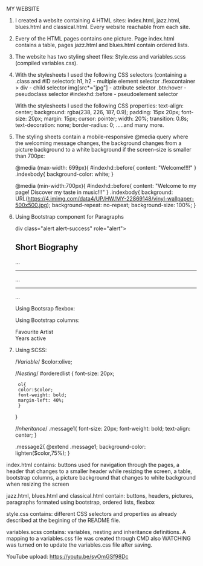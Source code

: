 MY WEBSITE

1. I created a website containing 4 HTML sites: index.html, jazz.html, blues.html and classical.html.
    Every website reachable from each site.

2. Every of the HTML pages contains one picture. Page index.html contains a table, pages jazz.html and blues.html contain ordered lists.

3. The website has two styling sheet files: Style.css and variables.scss (compiled variables.css).

4. With the stylesheets I used the following CSS selectors (containing a .class and #ID selector):
    h1, h2 - multiple element selector
    .flexcontainer > div  - child selector
    img[src*="jpg"] - attribute selector
    .btn:hover - pseudoclass selector
    #indexhd::before - pseudoelement selector

    With the stylesheets I used the following CSS properties:
    text-align: center;
    background: rgba(238, 226, 187, 0.9);
    padding: 15px 20px;
    font-size: 20px;
    margin: 15px;
    cursor: pointer;
    width: 20%;
    transition: 0.8s;
    text-decoration: none;
    border-radius: 0;
    .....and many more.

5. The styling sheets contain a mobile-responsive @media query where the welcoming message changes, the background changes from a picture background to a white background if the screen-size is smaller than 700px:

    @media (max-width: 699px){
      #indexhd::before{
        content: "Welcome!!!!"
          }
      .indexbody{
        background-color: white;
      }

      @media (min-width:700px){
        #indexhd::before{
          content: "Welcome to my page! Discover my taste in music!!!"
        }
        .indexbody{
          background: URL(https://4.imimg.com/data4/UP/HW/MY-22869148/vinyl-wallpaper-500x500.jpg);
          background-repeat: no-repeat;
          background-size: 100%;
        }

6. Using Bootstrap component for Paragraphs

      div class="alert alert-success" role="alert">
        <h2>Short Biography</h2>
        <p id="par1">...</p>
        <hr>
        <p id="par2" class="mb-0">...</p>
        <hr>
        <p id="par3" class="mb-0">...</p>

   Using Bootsrap flexbox:

    <div class="container flexcontainer">

   Using Bootstrap columns:

     <div class= "container my-container">
       <div class="row my-row">
         <div class="col-3 my-col">
           Favourite Artist
         </div>
         <div class "col-4 my-col">
           Years active
         </div>
       </div>

7. Using SCSS:

      /*Variable*/
      $color:olive;

      /*Nesting*/
      #orderedlist {
        font-size: 20px;

        ol{
        color:$color;
        font-weight: bold;
        margin-left: 40%;
        }
      }

      /*Inheritance*/
      .message1{
        font-size: 20px;
        font-weight: bold;
        text-align: center;
      }

      .message2{
        @extend .message1;
        background-color: lighten($color,75%);
      }


index.html contains: buttons used for navigation through the pages, a header that changes to a smaller header while resizing the screen, a table, bootstrap columns, a       picture background that changes to white background when resizing the screen

jazz.html, blues.html and classical.html contain: buttons, headers, pictures, paragraphs formated using bootstrap, ordered lists, flexbox

style.css contains: different CSS selectors and properties as already described at the begining of the README file.

variables.scss contains: variables, nesting and inheritance definitions. A mapping to a variables.css file was created through CMD also WATCHING was turned on to update the variables.css file after saving.


YouTube upload: https://youtu.be/svOmGSf98Dc
